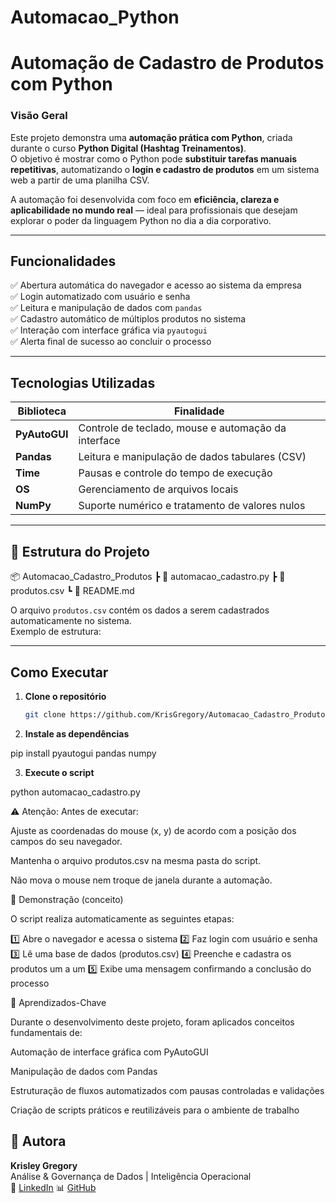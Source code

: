 # Automacao_Python
# Automação de Cadastro de Produtos com Python

### Visão Geral
Este projeto demonstra uma **automação prática com Python**, criada durante o curso **Python Digital (Hashtag Treinamentos)**.  
O objetivo é mostrar como o Python pode **substituir tarefas manuais repetitivas**, automatizando o **login e cadastro de produtos** em um sistema web a partir de uma planilha CSV.

A automação foi desenvolvida com foco em **eficiência, clareza e aplicabilidade no mundo real** — ideal para profissionais que desejam explorar o poder da linguagem Python no dia a dia corporativo.

---

## Funcionalidades

✅ Abertura automática do navegador e acesso ao sistema da empresa  
✅ Login automatizado com usuário e senha  
✅ Leitura e manipulação de dados com `pandas`  
✅ Cadastro automático de múltiplos produtos no sistema  
✅ Interação com interface gráfica via `pyautogui`  
✅ Alerta final de sucesso ao concluir o processo  

---

## Tecnologias Utilizadas

| Biblioteca | Finalidade |
|-------------|-------------|
| **PyAutoGUI** | Controle de teclado, mouse e automação da interface |
| **Pandas** | Leitura e manipulação de dados tabulares (CSV) |
| **Time** | Pausas e controle do tempo de execução |
| **OS** | Gerenciamento de arquivos locais |
| **NumPy** | Suporte numérico e tratamento de valores nulos |

---

## 📂 Estrutura do Projeto
📦 Automacao_Cadastro_Produtos
 ┣ 📄 automacao_cadastro.py
 ┣ 📄 produtos.csv
 ┗ 📄 README.md


O arquivo `produtos.csv` contém os dados a serem cadastrados automaticamente no sistema.  
Exemplo de estrutura:


---

## Como Executar

1. **Clone o repositório**
   ```bash
   git clone https://github.com/KrisGregory/Automacao_Cadastro_Produtos.git

2. **Instale as dependências**

pip install pyautogui pandas numpy


3. **Execute o script**

python automacao_cadastro.py

⚠️ Atenção:
Antes de executar:

Ajuste as coordenadas do mouse (x, y) de acordo com a posição dos campos do seu navegador.

Mantenha o arquivo produtos.csv na mesma pasta do script.

Não mova o mouse nem troque de janela durante a automação.

🎯 Demonstração (conceito)

O script realiza automaticamente as seguintes etapas:

1️⃣ Abre o navegador e acessa o sistema
2️⃣ Faz login com usuário e senha
3️⃣ Lê uma base de dados (produtos.csv)
4️⃣ Preenche e cadastra os produtos um a um
5️⃣ Exibe uma mensagem confirmando a conclusão do processo

🧩 Aprendizados-Chave

Durante o desenvolvimento deste projeto, foram aplicados conceitos fundamentais de:

Automação de interface gráfica com PyAutoGUI

Manipulação de dados com Pandas

Estruturação de fluxos automatizados com pausas controladas e validações

Criação de scripts práticos e reutilizáveis para o ambiente de trabalho

## 👤 Autora
**Krisley Gregory**  
Análise & Governança de Dados | Inteligência Operacional  
📍 [LinkedIn](https://linkedin.com/in/krisleygregory)
📊 [GitHub](https://github.com/krisleygregory)

